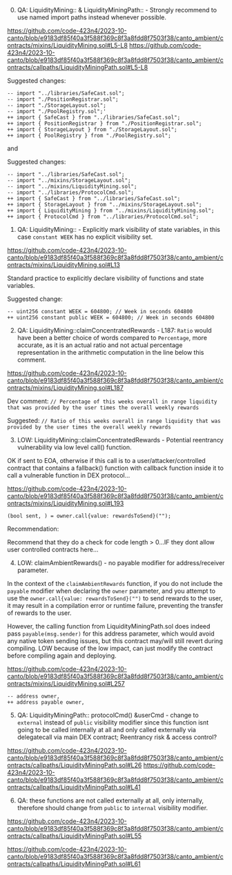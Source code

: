 0. QA: LiquidityMining:: & LiquidityMiningPath:: - Strongly recommend to use named import paths instead whenever possible.

https://github.com/code-423n4/2023-10-canto/blob/e9183df85f40a3f588f369c8f3a8fdd8f7503f38/canto_ambient/contracts/mixins/LiquidityMining.sol#L5-L8
https://github.com/code-423n4/2023-10-canto/blob/e9183df85f40a3f588f369c8f3a8fdd8f7503f38/canto_ambient/contracts/callpaths/LiquidityMiningPath.sol#L5-L8

Suggested changes:
```solidity
-- import "../libraries/SafeCast.sol";
-- import "./PositionRegistrar.sol";
-- import "./StorageLayout.sol";
-- import "./PoolRegistry.sol";'
++ import { SafeCast } from "../libraries/SafeCast.sol";
++ import { PositionRegistrar } from "./PositionRegistrar.sol";
++ import { StorageLayout } from "./StorageLayout.sol";
++ import { PoolRegistry } from "./PoolRegistry.sol";
```

and

Suggested changes:
```solidity
-- import "../libraries/SafeCast.sol";
-- import "../mixins/StorageLayout.sol";
-- import "../mixins/LiquidityMining.sol";
-- import "../libraries/ProtocolCmd.sol";
++ import { SafeCast } from "../libraries/SafeCast.sol";
++ import { StorageLayout } from "../mixins/StorageLayout.sol";
++ import { LiquidityMining } from "../mixins/LiquidityMining.sol";
++ import { ProtocolCmd } from "../libraries/ProtocolCmd.sol";
```

1. QA: LiquidityMining:: - Explicitly mark visibility of state variables, in this case `constant WEEK` has no explicit visibility set.

https://github.com/code-423n4/2023-10-canto/blob/e9183df85f40a3f588f369c8f3a8fdd8f7503f38/canto_ambient/contracts/mixins/LiquidityMining.sol#L13

Standard practice to explicitly declare visibility of functions and state variables.

Suggested change:
```solidity
-- uint256 constant WEEK = 604800; // Week in seconds 604800
++ uint256 constant public WEEK = 604800; // Week in seconds 604800
```

2. QA: LiquidityMining::claimConcentratedRewards - L187: `Ratio` would have been a better choice of words compared to `Percentage`, more accurate, as it is an actual ratio and not actual percentage representation in the arithmetic computation in the line below this comment.

https://github.com/code-423n4/2023-10-canto/blob/e9183df85f40a3f588f369c8f3a8fdd8f7503f38/canto_ambient/contracts/mixins/LiquidityMining.sol#L187

Dev comment:
`// Percentage of this weeks overall in range liquidity that was provided by the user times the overall weekly rewards`

Suggested:
`// Ratio of this weeks overall in range liquidity that was provided by the user times the overall weekly rewards`

3. LOW: LiquidityMining::claimConcentratedRewards - Potential reentrancy vulnerability via low level call() function.

OK if sent to EOA, otherwise if this call is to a user/attacker/controlled contract that contains a fallback() function with callback function inside it to call a vulnerable function in DEX protocol... 

https://github.com/code-423n4/2023-10-canto/blob/e9183df85f40a3f588f369c8f3a8fdd8f7503f38/canto_ambient/contracts/mixins/LiquidityMining.sol#L193

```solidity
(bool sent, ) = owner.call{value: rewardsToSend}("");
```

Recommendation:

Recommend that they do a check for code length > 0...IF they dont allow user controlled contracts here...

4. LOW: claimAmbientRewards() - no payable modifier for address/receiver parameter.

In the context of the `claimAmbientRewards` function, if you do not include the `payable` modifier when declaring the `owner` parameter, and you attempt to use the `owner.call{value: rewardsToSend}("")` to send rewards to the user, it may result in a compilation error or runtime failure, preventing the transfer of rewards to the user. 

However, the calling function from LiquidityMiningPath.sol does indeed pass `payable(msg.sender)` for this address parameter, which would avoid any native token sending issues, but this contract may/will still revert during compiling. LOW because of the low impact, can just modify the contract before compiling again and deploying.

https://github.com/code-423n4/2023-10-canto/blob/e9183df85f40a3f588f369c8f3a8fdd8f7503f38/canto_ambient/contracts/mixins/LiquidityMining.sol#L257

```solidity
-- address owner,
++ address payable owner,
```

5. QA: LiquidityMiningPath:: protocolCmd() &userCmd - change to `external` instead of `public` visibility modifier since this function isnt going to be called internally at all and only called externally via delegatecall via main DEX contract; Reentrancy risk & access control?

https://github.com/code-423n4/2023-10-canto/blob/e9183df85f40a3f588f369c8f3a8fdd8f7503f38/canto_ambient/contracts/callpaths/LiquidityMiningPath.sol#L26
https://github.com/code-423n4/2023-10-canto/blob/e9183df85f40a3f588f369c8f3a8fdd8f7503f38/canto_ambient/contracts/callpaths/LiquidityMiningPath.sol#L41

6. QA: these functions are not called externally at all, only internally, therefore should change from `public` to `internal` visibility modifier.

https://github.com/code-423n4/2023-10-canto/blob/e9183df85f40a3f588f369c8f3a8fdd8f7503f38/canto_ambient/contracts/callpaths/LiquidityMiningPath.sol#L55

https://github.com/code-423n4/2023-10-canto/blob/e9183df85f40a3f588f369c8f3a8fdd8f7503f38/canto_ambient/contracts/callpaths/LiquidityMiningPath.sol#L61

